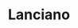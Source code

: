 ---
title: Lanciano
date: 
draft: false

# descripcion
description : Argolla de plata con piedras microcubic.  Se puede usar tanto con los cubic hacia el frente como con la parte posterior lisa y calada hacia el frente. Dos aros en uno!

materials: Plata 925

color: Plateado

dimensions: 1,5 diam 0,4 ancho

code: 01-11-0351

type: "Aros"

categories: []

price: $3.930,00

# Images
# first image will be shown in the product page
images:
  # - image: "images/path_to_image"
  # La ubicacion de las imagenes es imagenes/Aros/Aros.Argollas/01-11-0351-lanciano
  - image: "./images/aros/argollas/01-11-0351-argolla-completa-plata-entre-doble-linea-microcubic_a.JPG"
  - image: "./images/aros/argollas/01-11-0351-argolla-completa-plata-entre-doble-linea-microcubic_b.JPG"
  - image: "./images/aros/argollas/01-11-0351-argolla-completa-plata-entre-doble-linea-microcubic_c.jpg"
  - image: "./images/aros/argollas/01-11-0351-argolla-completa-plata-entre-doble-linea-microcubic_d.jpg"
---